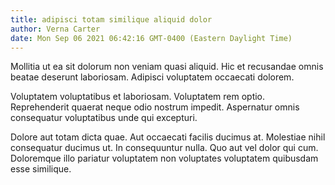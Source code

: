 ```yaml
---
title: adipisci totam similique aliquid dolor
author: Verna Carter
date: Mon Sep 06 2021 06:42:16 GMT-0400 (Eastern Daylight Time)
---
```

Mollitia ut ea sit dolorum non veniam quasi aliquid. Hic et recusandae omnis beatae deserunt laboriosam. Adipisci voluptatem occaecati dolorem.

 Voluptatem voluptatibus et laboriosam. Voluptatem rem optio. Reprehenderit quaerat neque odio nostrum impedit. Aspernatur omnis consequatur voluptatibus unde qui excepturi.

 Dolore aut totam dicta quae. Aut occaecati facilis ducimus at. Molestiae nihil consequatur ducimus ut. In consequuntur nulla. Quo aut vel dolor qui cum. Doloremque illo pariatur voluptatem non voluptates voluptatem quibusdam esse similique.